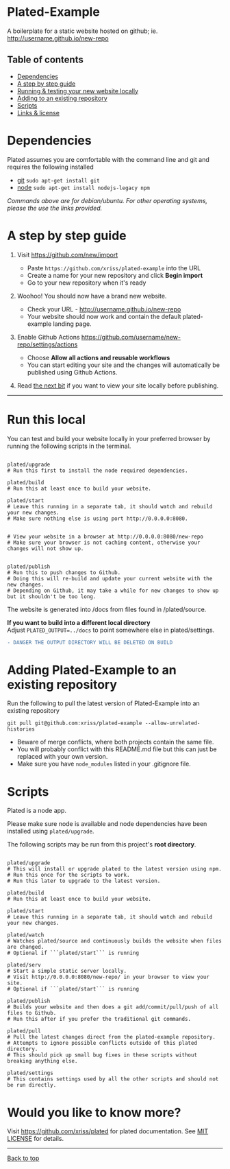 # Plated-Example

A boilerplate for a static website hosted on github; ie. http://username.github.io/new-repo

## Table of contents
  - [Dependencies](#dependencies)
  - [A step by step guide](#a-step-by-step-guide)
  - [Running & testing your new website locally](#run-this-local)
  - [Adding to an existing repository](#adding-plated-example-to-an-existing-repository)
  - [Scripts](#scripts)
  - [Links & license](#would-you-like-to-know-more)

# Dependencies

Plated assumes you are comfortable with the command line and git and requires the following installed

- [git](https://git-scm.com/downloads) ```sudo apt-get install git```
- [node](https://nodejs.org) ```sudo apt-get install nodejs-legacy npm```

_Commands above are for debian/ubuntu. For other operating systems, please the use the links provided._

# A step by step guide

1. Visit https://github.com/new/import
   - Paste `https://github.com/xriss/plated-example` into the URL
   - Create a name for your new repository and click **Begin import**
   - Go to your new repository when it's ready
    
2. Woohoo! You should now have a brand new website.
    - Check your URL - http://username.github.io/new-repo
    - Your website should now work and contain the default plated-example landing page.

3. Enable Github Actions https://github.com/username/new-repo/settings/actions
    - Choose **Allow all actions and reusable workflows**
    - You can start editing your site and the changes will automatically be published using Github Actions.

4. Read [the next bit](#run-this-local) if you want to view your site locally before publishing.
    
---


# Run this local

You can test and build your website locally in your preferred browser by running the following scripts in the terminal.   
    
```shell

plated/upgrade	
# Run this first to install the node required dependencies.

plated/build
# Run this at least once to build your website.

plated/start
# Leave this running in a separate tab, it should watch and rebuild your new changes.
# Make sure nothing else is using port http://0.0.0.0:8080.


# View your website in a browser at http://0.0.0.0:8080/new-repo
# Make sure your browser is not caching content, otherwise your changes will not show up.


plated/publish
# Run this to push changes to Github.
# Doing this will re-build and update your current website with the new changes.
# Depending on Github, it may take a while for new changes to show up but it shouldn't be too long.

```


The website is generated into /docs from files found in /plated/source.

**If you want to build into a different local directory**  
Adjust ```PLATED_OUTPUT=../docs``` to point somewhere else in plated/settings.


```diff
- DANGER THE OUTPUT DIRECTORY WILL BE DELETED ON BUILD
```


# Adding Plated-Example to an existing repository

Run the following to pull the latest version of Plated-Example into an existing repository

`git pull git@github.com:xriss/plated-example --allow-unrelated-histories`

  - Beware of merge conflicts, where both projects contain the same file.
  - You will probably conflict with this README.md file but this can just be replaced with your own version.
  - Make sure you have ```node_modules``` listed in your .gitignore file.
    


# Scripts

Plated is a node app.

Please make sure node is available and node dependencies have been installed using ```plated/upgrade```.

The following scripts may be run from this project's **root directory**.

```shell

plated/upgrade	
# This will install or upgrade plated to the latest version using npm.
# Run this once for the scripts to work.
# Run this later to upgrade to the latest version.

plated/build
# Run this at least once to build your website.

plated/start
# Leave this running in a separate tab, it should watch and rebuild your new changes.

plated/watch
# Watches plated/source and continuously builds the website when files are changed.
# Optional if ```plated/start``` is running

plated/serv
# Start a simple static server locally.
# Visit http://0.0.0.0:8080/new-repo/ in your browser to view your site.
# Optional if ```plated/start``` is running

plated/publish
# Builds your website and then does a git add/commit/pull/push of all files to Github.
# Run this after if you prefer the traditional git commands.

plated/pull
# Pull the latest changes direct from the plated-example repository.
# Attempts to ignore possible conflicts outside of this plated directory.
# This should pick up small bug fixes in these scripts without breaking anything else.

plated/settings
# This contains settings used by all the other scripts and should not be run directly.

```


# Would you like to know more?

Visit https://github.com/xriss/plated for plated documentation. See [MIT LICENSE](https://github.com/xriss/plated-example/blob/master/plated/LICENSE.md) for details.

---

[Back to top](#plated-example)
